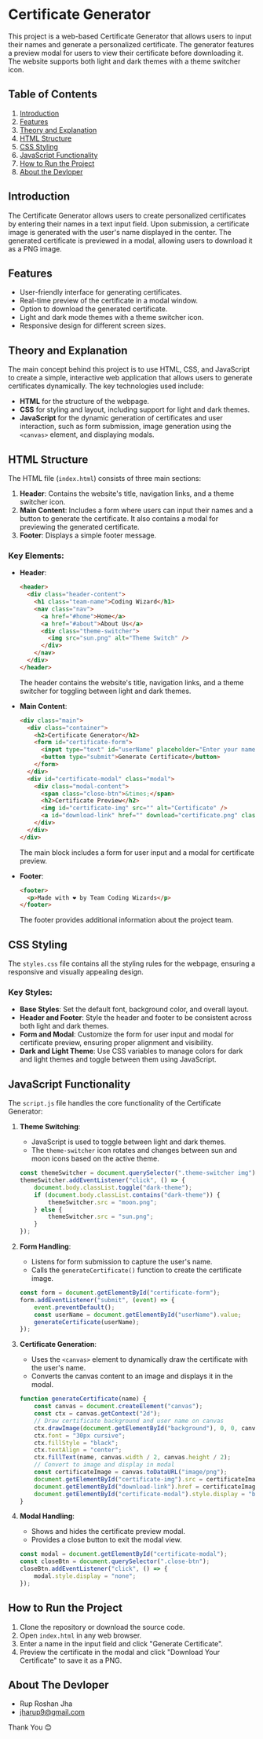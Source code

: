 # Certificate Generator

This project is a web-based Certificate Generator that allows users to input their names and generate a personalized certificate. The generator features a preview modal for users to view their certificate before downloading it. The website supports both light and dark themes with a theme switcher icon.

## Table of Contents

1. [Introduction](#introduction)
2. [Features](#features)
3. [Theory and Explanation](#theory-and-explanation)
4. [HTML Structure](#html-structure)
5. [CSS Styling](#css-styling)
6. [JavaScript Functionality](#javascript-functionality)
7. [How to Run the Project](#how-to-run-the-project)
8. [About the Devloper](#about-the-devloper)

## Introduction

The Certificate Generator allows users to create personalized certificates by entering their names in a text input field. Upon submission, a certificate image is generated with the user's name displayed in the center. The generated certificate is previewed in a modal, allowing users to download it as a PNG image.

## Features

- User-friendly interface for generating certificates.
- Real-time preview of the certificate in a modal window.
- Option to download the generated certificate.
- Light and dark mode themes with a theme switcher icon.
- Responsive design for different screen sizes.

## Theory and Explanation

The main concept behind this project is to use HTML, CSS, and JavaScript to create a simple, interactive web application that allows users to generate certificates dynamically. The key technologies used include:

- **HTML** for the structure of the webpage.
- **CSS** for styling and layout, including support for light and dark themes.
- **JavaScript** for the dynamic generation of certificates and user interaction, such as form submission, image generation using the `<canvas>` element, and displaying modals.

## HTML Structure

The HTML file (`index.html`) consists of three main sections:

1. **Header**: Contains the website's title, navigation links, and a theme switcher icon.
2. **Main Content**: Includes a form where users can input their names and a button to generate the certificate. It also contains a modal for previewing the generated certificate.
3. **Footer**: Displays a simple footer message.

### Key Elements:

- **Header**:
  ```html
  <header>
    <div class="header-content">
      <h1 class="team-name">Coding Wizard</h1>
      <nav class="nav">
        <a href="#home">Home</a>
        <a href="#about">About Us</a>
        <div class="theme-switcher">
          <img src="sun.png" alt="Theme Switch" />
        </div>
      </nav>
    </div>
  </header>
  ```
  The header contains the website's title, navigation links, and a theme switcher for toggling between light and dark themes.

- **Main Content**:
  ```html
  <div class="main">
    <div class="container">
      <h2>Certificate Generator</h2>
      <form id="certificate-form">
        <input type="text" id="userName" placeholder="Enter your name" required />
        <button type="submit">Generate Certificate</button>
      </form>
    </div>
    <div id="certificate-modal" class="modal">
      <div class="modal-content">
        <span class="close-btn">&times;</span>
        <h2>Certificate Preview</h2>
        <img id="certificate-img" src="" alt="Certificate" />
        <a id="download-link" href="" download="certificate.png" class="download-btn">Download Your Certificate</a>
      </div>
    </div>
  </div>
  ```
  The main block includes a form for user input and a modal for certificate preview.

- **Footer**:
  ```html
  <footer>
    <p>Made with ❤ by Team Coding Wizards</p>
  </footer>
  ```
  The footer provides additional information about the project team.

## CSS Styling

The `styles.css` file contains all the styling rules for the webpage, ensuring a responsive and visually appealing design.

### Key Styles:

- **Base Styles**: Set the default font, background color, and overall layout.
- **Header and Footer**: Style the header and footer to be consistent across both light and dark themes.
- **Form and Modal**: Customize the form for user input and modal for certificate preview, ensuring proper alignment and visibility.
- **Dark and Light Theme**: Use CSS variables to manage colors for dark and light themes and toggle between them using JavaScript.

## JavaScript Functionality

The `script.js` file handles the core functionality of the Certificate Generator:

1. **Theme Switching**:
   - JavaScript is used to toggle between light and dark themes.
   - The `theme-switcher` icon rotates and changes between sun and moon icons based on the active theme.
   ```javascript
   const themeSwitcher = document.querySelector(".theme-switcher img");
   themeSwitcher.addEventListener("click", () => {
       document.body.classList.toggle("dark-theme");
       if (document.body.classList.contains("dark-theme")) {
           themeSwitcher.src = "moon.png";
       } else {
           themeSwitcher.src = "sun.png";
       }
   });
   ```

2. **Form Handling**:
   - Listens for form submission to capture the user's name.
   - Calls the `generateCertificate()` function to create the certificate image.
   ```javascript
   const form = document.getElementById("certificate-form");
   form.addEventListener("submit", (event) => {
       event.preventDefault();
       const userName = document.getElementById("userName").value;
       generateCertificate(userName);
   });
   ```

3. **Certificate Generation**:
   - Uses the `<canvas>` element to dynamically draw the certificate with the user's name.
   - Converts the canvas content to an image and displays it in the modal.
   ```javascript
   function generateCertificate(name) {
       const canvas = document.createElement("canvas");
       const ctx = canvas.getContext("2d");
       // Draw certificate background and user name on canvas
       ctx.drawImage(document.getElementById("background"), 0, 0, canvas.width, canvas.height);
       ctx.font = "30px cursive";
       ctx.fillStyle = "black";
       ctx.textAlign = "center";
       ctx.fillText(name, canvas.width / 2, canvas.height / 2);
       // Convert to image and display in modal
       const certificateImage = canvas.toDataURL("image/png");
       document.getElementById("certificate-img").src = certificateImage;
       document.getElementById("download-link").href = certificateImage;
       document.getElementById("certificate-modal").style.display = "block";
   }
   ```

4. **Modal Handling**:
   - Shows and hides the certificate preview modal.
   - Provides a close button to exit the modal view.
   ```javascript
   const modal = document.getElementById("certificate-modal");
   const closeBtn = document.querySelector(".close-btn");
   closeBtn.addEventListener("click", () => {
       modal.style.display = "none";
   });
   ```

## How to Run the Project

1. Clone the repository or download the source code.
2. Open `index.html` in any web browser.
3. Enter a name in the input field and click "Generate Certificate".
4. Preview the certificate in the modal and click "Download Your Certificate" to save it as a PNG.

## About The Devloper

- Rup Roshan Jha 
- jharup9@gmail.com


Thank You 😊 
